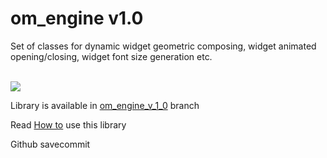 # om_engine v1.0

Set of classes for dynamic widget geometric composing, widget animated opening/closing, widget font size generation etc. 

</br>

<img src= 'https://github.com/OrdinaryMind/om_engine/blob/om_engine_v_1_0/examples/om_engine_v_1_0.gif'>

Library is available in  [om_engine_v_1_0](https://github.com/OrdinaryMind/om_engine) branch

Read [How to](https://github.com/OrdinaryMind/om_engine/blob/om_engine_v_1_0/documentation/doc.md) use this library

Github savecommit
